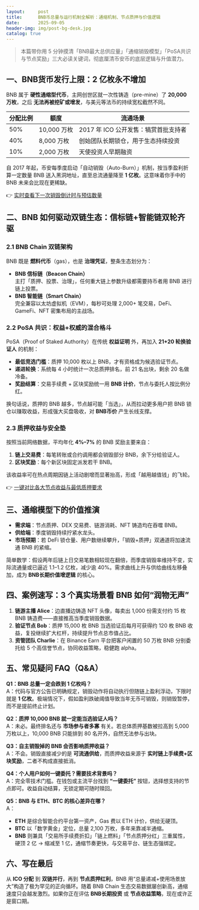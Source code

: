 ```yaml
---
layout:     post
title:      BNB币总量与运行机制全解析：通缩机制、节点质押与价值逻辑
date:       2025-09-05
header-img: img/post-bg-desk.jpg
catalog: true
---
```


> 本篇带你用 5 分钟摸清「BNB最大总供应量」「通缩销毁模型」「PoSA共识与节点奖励」三大必读关键词，彻底厘清币安币的底层逻辑与升值潜力。

## 一、BNB货币发行上限：2 亿枚永不增加  
BNB 属于 **硬性通缩型代币**，主网创世区就一次性铸造（pre-mine）了 **20,000 万枚**，之后 **无法再被挖矿或增发**，与美元等法币的持续宽松截然不同。

| 分配比例 | 额度 | 流通场景 |
|---|---|---|
|50%|10,000 万枚|2017 年 ICO 公开发售：犒赏首批支持者|
|40%|8,000 万枚|创始团队长期锁仓，用于生态持续投资|
|10%|2,000 万枚|天使投资人早期融资|

自 2017 年起，币安每季度启动「自动销毁（Auto-Burn）」机制，按当季盈利折算一定数量 BNB 送入黑洞地址，直至总流通量降至 **1 亿枚**。这意味着你手中的 BNB 未来会比现在更稀缺。

👉 [实时查看下一次销毁倒计时与预估数量](https://okxdog.com/)

## 二、BNB 如何驱动双链生态：信标链+智能链双轮齐驱  
### 2.1 BNB Chain 双链架构  
BNB 既是 **燃料代币**（gas），也是 **治理凭证**，整条生态划分为：

- **BNB 信标链（Beacon Chain）**  
  主打「质押、投票、治理」，任何重大链上参数升级都需要持币者用 BNB 进行链上投票。  
- **BNB 智能链（Smart Chain）**  
  完全兼容以太坊虚拟机（EVM），每秒可处理 2,000+ 笔交易，DeFi、GameFi、NFT 密集布局的主战场。

### 2.2 PoSA 共识：权益+权威的混合格斗  
PoSA（Proof of Staked Authority）在传统 **权益证明** 外，再加入 **21+20 轮换验证人** 的机制：

- **最低竞选门槛**：质押 10,000 枚以上 BNB，才有资格成为候选验证节点。  
- **递进轮换**：系统每 4 小时统计一次总质押排名，前 21 名出块，剩余 20 名做冷备。  
- **奖励结算**：交易手续费 + 区块奖励统一用 **BNB 计价**，节点与委托人按比例分红。  

换句话说，质押的 BNB 越多，节点越可能「当选」，从而拉动更多用户把 BNB 锁仓以赚取收益，形成强大买盘吸收，对 **BNB币价** 产生长线支撑。

### 2.3 质押收益与安全垫  
按照当前网络数据，平均年化 **4%–7%** 的 BNB 奖励主要来自：

1. **链上交易费**：每笔转账或合约调用都会销毁部分 BNB，余下分给验证人。  
2. **区块奖励**：每个新区块固定派发若干 BNB。  

该收益率可在热点周期因链上活动剧增而显著抬高，形成「越用越值钱」的飞轮。

👉 [一键对比各大节点收益与最低质押要求](https://okxdog.com/)

## 三、通缩模型下的价值推演  
- **需求端**：节点质押、DEX 交易费、链游消耗、NFT 铸造均在吞噬 BNB。  
- **供给端**：季度销毁持续拧紧水龙头。  
- **市场预期**：若 DeFi 锁仓量、用户数继续攀升，「销毁+质押」双通道将加速流通 BNB 的紧缩。  

简单数学：假设两年后链上日交易笔数相较现在翻倍，而季度销毁率维持不变，实际流通量或已逼近 1.1–1.2 亿枚，减少逾 40%。需求曲线上升与供给曲线左移叠加，成为 **BNB长期价值增逻辑** 的核心。

## 四、案例速写：3 个真实场景看 BNB 如何“润物无声”
1. **链游主播 Alice**：边直播边铸造 NFT 头像，每卖出 1,000 份需支付约 15 枚 BNB 铸造费——直接推高当季度销毁数据。  
2. **验证节点 Bob**：质押 15,000 枚 BNB 当选验证后每月可获得约 120 枚 BNB 收益，复投继续扩大杠杆，持续提升节点总市值占比。  
3. **资管团队 Charlie**：在 Binance Earn 平台把客户闲置的 50 万枚 BNB 分别委托给 5 个高信誉节点，协同收益策略，稳健跑 alpha。

## 五、常见疑问 FAQ（Q&A）

**Q1：BNB 总量一定会跌到 1 亿枚吗？**  
A：代码与官方公告已明确规定，销毁动作将自动执行但随链上盈利浮动，下限时就是 **1 亿枚**。极端情况下，假如盈利跌破阈值导致当年无币可销毁，则销毁暂停，而不是提前终止计划。

**Q2：质押 10,000 BNB 就一定能当选验证人吗？**  
A：未必。最终排名还与 **市场参与者多寡** 有关。若总体质押基数被拉高到 5,000 万枚以上，10,000 BNB 只能排到 80 名开外，自然无法参与出块。

**Q3：自主销毁掉的 BNB 会否影响质押收益？**  
A：不会。销毁直接减少的是 **可流通供给**，而质押收益来源于 **实时链上手续费+区块奖励**，二者不构成直接抵消。

**Q4：个人用户如何一键委托？需要技术背景吗？**  
A：完全零技术门槛。在钱包或主流平台找到 **“一键委托”** 按钮，选择想支持的节点即可。收益自动结算，无锁定期可随时赎回。

**Q5：BNB 与 ETH、BTC 的核心差异在哪？**  
A：  
- **ETH** 是综合智能合约平台第一资产，Gas 费以 ETH 计价，供给无硬顶。  
- **BTC** 以「数字黄金」定位，总量 2,100 万枚，多年来靠减半通缩。  
- **BNB** 则兼具「交易所手续费折扣」「链上燃料」「节点质押分红」三重属性，硬顶 2 亿 → 缩减至 1 亿，通缩节奏更快，与交易平台、链生态强绑定。

## 六、写在最后  
从 **ICO 分配** 到 **双链并行**，再到 **节点质押红利**，BNB 用“总量递减+使用场景放大”构造了极为罕见的正向循环。随着 BNB Chain 生态交易数据屡创新高，通缩速度只会越发激烈。如果你正在评估 **BNB长期投资** 或 **节点收益策略**，现在或许正是窗口期。